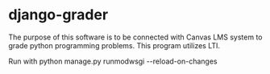 django-grader
=============
The purpose of this software is to be connected with Canvas LMS system to grade python programming problems.
This program utilizes LTI.

Run with
python manage.py runmodwsgi --reload-on-changes

